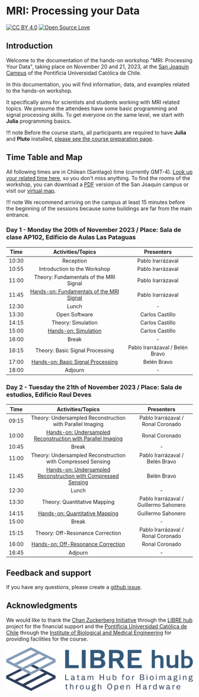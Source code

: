 # MRI: Processing your Data

[![CC BY 4.0](https://img.shields.io/badge/License-CC%20BY%204.0-lightgrey.svg)](http://creativecommons.org/licenses/by/4.0/) [![Open Source Love](https://badges.frapsoft.com/os/v1/open-source.svg?v=103)](https://github.com/ellerbrock/open-source-badges/)

## Introduction

Welcome to the documentation of the hands-on workshop "MRI: Processing Your Data", taking place on November 20 and 21, 2023, at the [San Joaquin Campus](https://goo.gl/maps/A3tZ8nWY6jSYH3LK7) of the Pontificia Universidad Católica de Chile.

In this documentation, you will find information, data, and examples related to the hands-on workshop.

It specifically aims for scientists and students working with MRI related topics. We presume the attendees have some basic programming and signal processing skills. To get everyone on the same level, we start with **Julia** programming basics.

!!! note
    Before the course starts, all participants are required to have **Julia** and **Pluto** installed, [please see the course preparation page](getting-started.md).


## Time Table and Map

All following times are in Chilean (Santiago) time (currently GMT-4). [Look up your related time here](https://timezonewizard.com/tn-75s), so you don't miss anything. To find the rooms of the workshop, you can download a [PDF](https://vidauniversitaria.uc.cl/395-mapa-campussj-2022/file) version of the San Joaquin campus or visit our [virtual map](https://librehub.github.io/2023/08/01/mri-data-ws.html).

!!! note
    We recommend arriving on the campus at least 15 minutes before the beginning of the sessions because some buildings are far from the main entrance.


### Day 1 - Monday the 20th of November 2023 / Place: Sala de clase AP102, Edificio de Aulas Las Pataguas

| Time  | Activities/Topics                        | Presenters                      |
|:-----:|:----------------------------------------:|:-------------------------------:|
| 10:30 | Reception                                | Pablo Irarrázaval               |
| 10:55 | Introduction to the Workshop             | Pablo Irarrázaval               |
| 11:00 | Theory: Fundamentals of the MRI Signal   | Pablo Irarrázaval               |
| 11:45 | [Hands-on: Fundamentals of the MRI Signal](fundamentals-of-the-mri-signal.md) | Pablo Irarrázaval               |
| 12:30 | Lunch                                   | -                               |
| 13:30 | Open Software                            | Carlos Castillo                 |
| 14:15 | Theory: Simulation                       | Carlos Castillo                 |
| 15:00 | [Hands-on: Simulation](simulation.md)                     | Carlos Castillo                 |
| 16:00 | Break                                    | -                               |
| 16:15 | Theory: Basic Signal Processing          | Pablo Irarrázaval / Belén Bravo |
| 17:00 | [Hands-on: Basic Signal Processing](basic-signal-processing.md)        | Belén Bravo                     |
| 18:00 | Adjourn                                  | -                               |

### Day 2 - Tuesday the 21th of November 2023 / Place: Sala de estudios, Edificio Raul Deves

| Time  | Activities/Topics                                           | Presenters                             |
|:-----:|:-----------------------------------------------------------:|:--------------------------------------:|
| 09:15 | Theory: Undersampled Reconstruction with Parallel Imaging   | Pablo Irarrázaval / Ronal Coronado     |
| 10:00 | [Hands-on: Undersampled Reconstruction with Parallel Imaging](parallel-imaging.md) | Ronal Coronado                         |
| 10:45 | Break                                                       | -                                      |
| 11:00 | Theory: Undersampled Reconstruction with Compressed Sensing   | Pablo Irarrázaval / Belén Bravo        |
| 11:45 | [Hands-on: Undersampled Reconstruction with Compressed Sensing](compressed-sensing.md) | Belén Bravo                            |
| 12:30 | Lunch                                                      | -                                      |
| 13:30 | Theory: Quantitative Mapping                                | Pablo Irarrázaval / Guillermo Sahonero |
| 14:15 | [Hands-on: Quantitative Mapping](quantitative-mapping.md)                              | Guillermo Sahonero                     |
| 15:00 | Break                                                       | -                                      |
| 15:15 | Theory: Off-Resonance Correction                            | Pablo Irarrázaval / Ronal Coronado     |
| 16:00 | [Hands-on: Off-Resonance Correction](off-resonance-correction.md)                          | Ronal Coronado                         |
| 16:45 | Adjourn                                                     | -                                      |


## Feedback and support

If you have any questions, please create a [github issue](https://github.com/LIBREhub/MRI-processing-2023/issues).


## Acknowledgments

We would like to thank the [Chan Zuckerberg Initiative](https://chanzuckerberg.com/imaging/latin-american-hub-for-bioimaging-through-open-hardware/) through the [LIBRE hub](https://librehub.github.io/) project for the financial support and the [Pontificia Universidad Católica de Chile](https://www.uc.cl/en) through the [Institute of Biological and Medical Engineering](https://ingenieriabiologicaymedica.uc.cl/en/) for providing facilities for the course.

![img.png](./assets/logo.png)
